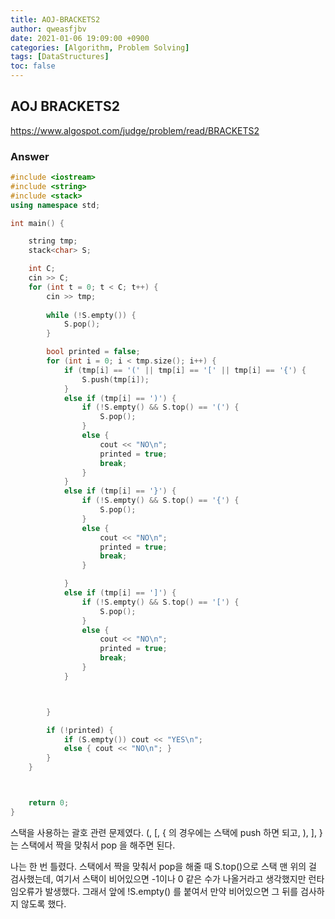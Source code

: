 ```yaml
---
title: AOJ-BRACKETS2
author: qweasfjbv
date: 2021-01-06 19:09:00 +0900
categories: [Algorithm, Problem Solving]
tags: [DataStructures]
toc: false
---
```


## AOJ BRACKETS2

<https://www.algospot.com/judge/problem/read/BRACKETS2>

### Answer

```cpp
#include <iostream>
#include <string>
#include <stack>
using namespace std;

int main() {

	string tmp;
	stack<char> S;

	int C;
	cin >> C;
	for (int t = 0; t < C; t++) {
		cin >> tmp;
		
		while (!S.empty()) {
			S.pop();
		}

		bool printed = false;
		for (int i = 0; i < tmp.size(); i++) {
			if (tmp[i] == '(' || tmp[i] == '[' || tmp[i] == '{') {
				S.push(tmp[i]);
			}
			else if (tmp[i] == ')') {
				if (!S.empty() && S.top() == '(') {
					S.pop();
				}
				else {
					cout << "NO\n";
					printed = true;
					break;
				}
			}
			else if (tmp[i] == '}') {
				if (!S.empty() && S.top() == '{') {
					S.pop();
				}
				else {
					cout << "NO\n";
					printed = true;
					break;
				}

			}
			else if (tmp[i] == ']') {
				if (!S.empty() && S.top() == '[') {
					S.pop();
				}
				else {
					cout << "NO\n";
					printed = true;
					break;
				}
			}



		}

		if (!printed) {
			if (S.empty()) cout << "YES\n";
			else { cout << "NO\n"; }
		}
	}



	return 0;
}
```

스택을 사용하는 괄호 관련 문제였다. (, [, { 의 경우에는 스택에 push 하면 되고, ), ], } 는 스택에서 짝을 맞춰서 pop 을 해주면 된다.

나는 한 번 틀렸다. 스택에서 짝을 맞춰서 pop을 해줄 때 S.top()으로 스택 맨 위의 걸 검사했는데, 여기서 스택이 비어있으면 -1이나 0 같은 수가 나올거라고 생각했지만 런타임오류가 발생했다. 그래서 앞에 !S.empty() 를 붙여서 만약 비어있으면 그 뒤를 검사하지 않도록 했다.